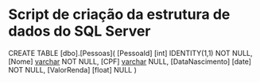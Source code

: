 # Script de criação da estrutura de dados do SQL Server
CREATE TABLE [dbo].[Pessoas](
	[PessoaId] [int] IDENTITY(1,1) NOT NULL,
	[Nome] [varchar](100) NOT NULL,
	[CPF] [varchar](11) NULL,
	[DataNascimento] [date] NOT NULL,
	[ValorRenda] [float] NULL
)
